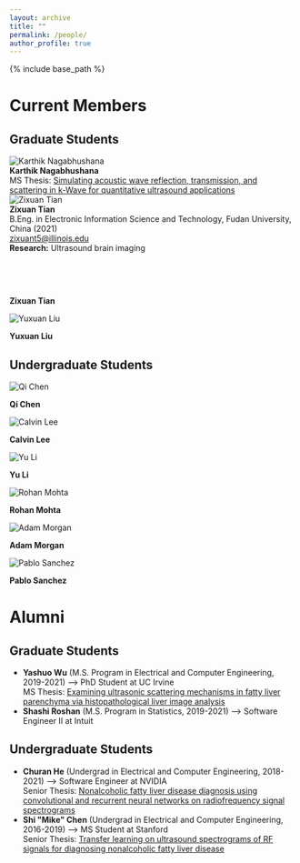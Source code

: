 ```yaml
---
layout: archive
title: ""
permalink: /people/
author_profile: true
---
```


{% include base_path %}

Current Members
======

## Graduate Students
<div class="row">
  <div class="column">
    <div class="author__avatar">
      <img src="/images/img/students/Karthik Nagabhushana.jpg" class="author__avatar" alt="Karthik Nagabhushana">
    </div>
  </div>

  <div class="column">   
    <left>
    <div class="author__content">
       <strong>Karthik Nagabhushana</strong><br/>
        MS Thesis: <a href = "pdf link">Simulating acoustic wave reflection, transmission, and scattering in k-Wave for quantitative ultrasound applications </a>  <br/>
    </div>
    </left>
  </div>
</div>

<div class="member profile">
  <left>
  <div class="author__avatar">
    <img src="/images/img/students/Zixuan Tian.jpg" class="author__avatar" alt="Zixuan Tian"> 
  </div>
  </left>
  <strong>Zixuan Tian</strong><br>
  B.Eng. in Electronic Information Science and Technology, Fudan University, China (2021)
</div>
<div class="member profile"><a href="mailto:zixuant5@illinois.edu">zixuant5@illinois.edu</a></div>
<div class="member profile"><strong>Research:</strong> Ultrasound brain imaging</div>
<p>&nbsp;</p>
<p>&nbsp;</p>

<div class="author__content">
  <p><strong>Zixuan Tian</strong></p>
</div>

<div class="author__avatar">
      <img src="/images/img/students/Yuxuan Liu.jpg" class="author__avatar" alt="Yuxuan Liu">  
</div>
<div class="author__content">
   <p><strong>Yuxuan Liu</strong></p>
</div>

## Undergraduate Students

<left>
  <div class="author__avatar">
        <img src="/images/img/students/Qi Chen.jpg" class="author__avatar" alt="Qi Chen">  
  </div>
  <div class="author__content">
    <p><strong>Qi Chen</strong></p>
  </div>

  <div class="author__avatar">
        <img src="/images/img/students/Calvin Lee.jpg" class="author__avatar" alt="Calvin Lee">  
  </div>
  <div class="author__content">
    <p><strong>Calvin Lee</strong></p>
  </div>

  <div class="author__avatar">
        <img src="/images/img/students/Yu Li.jpg" class="author__avatar" alt="Yu Li">  
  </div>
  <div class="author__content">
    <p><strong>Yu Li</strong></p>
  </div>
  
  <div class="author__avatar">
        <img src="/images/img/students/Rohan Mohta.jpg" class="author__avatar" alt="Rohan Mohta">  
  </div>
  <div class="author__content">
    <p><strong>Rohan Mohta</strong></p>
  </div>

  <div class="author__avatar">
        <img src="/images/img/students/Adam Morgan.jpg" class="author__avatar" alt="Adam Morgan">  
  </div>
  <div class="author__content">
    <p><strong>Adam Morgan</strong></p>
  </div>

  <div class="author__avatar">
        <img src="/images/img/students/Pablo Sanchez.jpg" class="author__avatar" alt="Pablo Sanchez">  
  </div>
  <div class="author__content">
    <p><strong>Pablo Sanchez</strong></p>
  </div>
</left>  


Alumni
======
## Graduate Students
- **Yashuo Wu** (M.S. Program in Electrical and Computer Engineering, 2019-2021) --> PhD Student at UC Irvine  <br/>
  MS Thesis: <a href = "/pdfs/Wu_MS_Thesis_2021.pdf">Examining ultrasonic scattering mechanisms in fatty liver parenchyma via histopathological liver image analysis  </a>  
- **Shashi Roshan** (M.S. Program in Statistics, 2019-2021) --> Software Engineer II at Intuit

## Undergraduate Students
- **Churan He** (Undergrad in Electrical and Computer Engineering, 2018-2021) --> Software Engineer at NVIDIA  <br/>
  Senior Thesis: <a href = "pdf link">Nonalcoholic fatty liver disease diagnosis using convolutional and recurrent neural networks on radiofrequency signal spectrograms </a>  
- **Shi "Mike" Chen** (Undergrad in Electrical and Computer Engineering, 2016-2019) --> MS Student at Stanford  <br/>
  Senior Thesis: <a href = "pdf link">Transfer learning on ultrasound spectrograms of RF signals for diagnosing nonalcoholic fatty liver disease </a>  
<br/>

